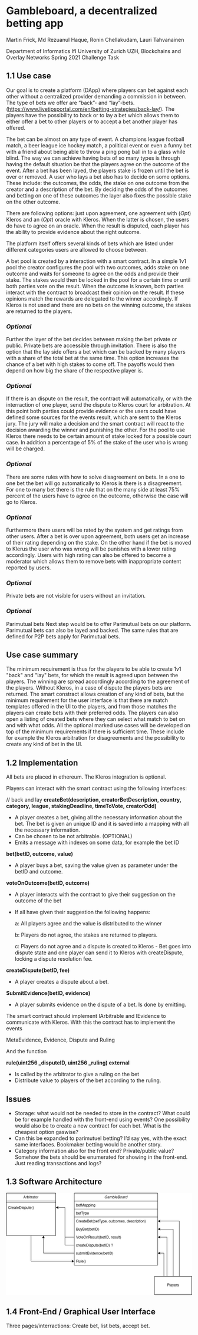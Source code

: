 # Gambleboard, a decentralized betting app

Martin Frick, Md Rezuanul Haque, Ronin Chellakudam, Lauri Tahvanainen

Department of Informatics IfI University of Zurich UZH, Blockchains and Overlay Networks Spring 2021 Challenge Task


## 1.1 Use case

Our goal is to create a platform (DApp) where players can bet against each other without a centralized provider demanding a commission in between. The type of bets we offer are “back”- and “lay”-bets. (https://www.livetipsportal.com/en/betting-strategies/back-lay/). The players have the possibility to back or to lay a bet which allows them to either offer a bet to other players or to accept a bet another player has offered.

The bet can be almost on any type of event. A champions league football match, a beer league ice hockey match, a political event or even a funny bet with a friend about being able to throw a ping pong ball in to a glass while blind. The way we can achieve having bets of so many types is through having the default situation be that the players agree on the outcome of the event. 
After a bet has been layed, the players stake is frozen until the bet is over or removed. A user who lays a bet also has to decide on some options. These include: the outcomes, the odds, the stake on one outcome from the creator and a description of the bet. By deciding the odds of the outcomes and betting on one of these outcomes the layer also fixes the possible stake on the other outcome. 

There are following options: just upon agreement, one agreement with  (*Opt*) Kleros and an (*Opt*) oracle with Kleros. When the latter is chosen, the users do have to agree on an oracle. When the result is disputed, each player has the ability to provide evidence about the right outcome.

The platform itself offers several kinds of bets which are listed under different categories users are allowed to choose between. 

A bet pool is created by a interaction with a smart contract. In a simple 1v1 pool the creator configures the pool with two outcomes, adds stake on one outcome and waits for someone to agree on the odds and provide their stake. The stakes would then be locked in the pool for a certain time or until both parties vote on the result. When the outcome is known, both parties interact with the contract to broadcast their opinion on the result. If these opinions match the rewards are delegated to the winner accordingly. If Kleros is not used and there are no bets on the winning outcome, the stakes are returned to the players.

### *Optional*
Further the layer of the bet decides between making the bet private or public. Private bets are accessible through invitation. There is also the option that the lay side offers a bet which can be backed by many players with a share of the total bet at the same time. This option increases the chance of a bet with high stakes to come off. The payoffs would then depend on how big the share of the respective player is.

### *Optional*
If there is an dispute on the result, the contract will automatically, or with the interraction of one player, send the dispute to Kleros court for arbitration. At this point both parties could provide evidence or the users could have defined some sources for the events result, which are sent to the Kleros jury. The jury will make a decision and the smart contract will react to the decision awarding the winner and punishing the other. For the pool to use Kleros there needs to be certain amount of stake locked for a possible court case. In addition a percentage of 5% of the stake of the user who is wrong will be charged.

### *Optional*
There are some rules with how to solve disagreement on bets. In a one to one bet the bet will go automatically to Kleros is there is a disagreement. For one to many bet there is the rule that on the many side at least 75% percent of the users have to agree on the outcome, otherwise the case will go to Kleros.

### *Optional*
Furthermore there users will be rated by the system and get ratings from other users. After a bet is over upon agreement, both users get an increase of their rating depending on the stake. On the other hand if the bet is moved to Klerus the user who was wrong will be punishes with a lower rating accordingly. Users with high rating can also be offered to become a moderator which allows them to remove bets with inappropriate content reported by users.

### *Optional*
Private bets are not visible for users without an invitation.

### *Optional*
Parimutual bets
Next step would be to offer Parimutual bets on our platform. Parimutual bets can also be layed and backed. The same rules that are defined for P2P bets apply for Parimutual bets.

## Use case summary
The minimum requirement is thus for the players to be able to create 1v1 "back" and "lay" bets, for which the result is agreed upon between the players. The winning are spread accordingly according to the agreement of the players. Without Kleros, in a case of dispute the players bets are returned. The smart constract allows creation of any kind of bets, but the minimum requirement for the user interface is that there are match templates offered in the UI to the players, and from those matches the players can create bets with their preferred odds. The players can also open a listing of created bets where they can select what match to bet on and with what odds.
All the optional marked use cases will be developed on top of the minimum requirements if there is sufficient time. These include for example the Kleros arbitration for disagreements and the possibility to create any kind of bet in the UI.

## 1.2 Implementation

All bets are placed in ethereum. The Kleros integration is optional.

Players can interact with the smart contract using the following interfaces:


// back and lay
**createBet(description,
            creatorBetDescription,
            country,
            category,
            league,
            stakingDeadline,
            timeToVote,
            creatorOdd)**
- A player creates a bet, giving all the necessary information about the bet. The bet is given an unique ID and it is saved into a mapping with all the necessary information.
- Can be chosen to be not arbitrable. (OPTIONAL)
- Emits a message with indexes on some data, for example the bet ID


**bet(betID, outcome, value)**
- A player buys a bet, saving the value given as parameter under the betID and outcome.

**voteOnOutcome(betID, outcome)**
- A player interacts with the contract to give their suggestion on the outcome of the bet
- If all have given their suggestion the following happens:
    
    a: All players agree and the value is distributed to the winner
    
    b: Players do not agree, the stakes are returned to players.
    
    c: Players do not agree and a dispute is created to Kleros
        - Bet goes into dispute state and one player can send it to Kleros with createDispute, locking a dispute resolution fee.

**createDispute(betID, fee)**
- A player creates a dispute about a bet.

**SubmitEvidence(betID, evidence)**
- A player submits evidence on the dispute of a bet. Is done by emitting.

The smart contract should implement IArbitrable and IEvidence to communicate with Kleros. 
With this the contract has to implement the events

MetaEvidence, Evidence, Dispute and Ruling

And the function

**rule(uint256 _disputeID, uint256 _ruling) external**
- Is called by the arbitrator to give a ruling on the bet
- Distribute value to players of the bet according to the ruling.

## Issues

- Storage: what would not be needed to store in the contract? What could be for example handled with the front-end using events? One possibility would also be to create a new contract for each bet. What is the cheapest option gaswise?
- Can this be expanded to parimutuel betting? I’d say yes, with the exact same interfaces. Bookmaker betting would be another story.
- Category information also for the front end? Private/public value? Somehow the bets should be enumerated for showing in the front-end. Just reading transactions and logs?


## 1.3 Software Architecture

![Smart contract interactions](https://github.com/LauriTahvanainen/GambleBoard/blob/main/documentation/diagram.png)

## 1.4 Front-End / Graphical User Interface

Three pages/interractions: Create bet, list bets, accept bet.
